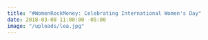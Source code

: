 ```yaml
---
title: "#WomenRockMoney: Celebrating International Women's Day"
date: 2018-03-08 11:00:00 -05:00
image: "/uploads/lea.jpg"
---
```


